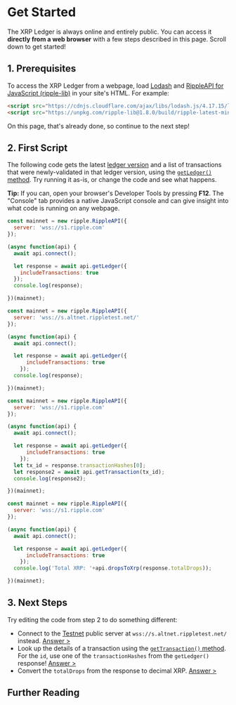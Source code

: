 # Get Started

The XRP Ledger is always online and entirely public. You can access it **directly from a web browser** with a few steps described in this page. Scroll down to get started!

## 1. Prerequisites

To access the XRP Ledger from a webpage, load [Lodash](https://lodash.com/) and [RippleAPI for JavaScript (ripple-lib)](rippleapi-reference.html) in your site's HTML. For example:

```html
<script src="https://cdnjs.cloudflare.com/ajax/libs/lodash.js/4.17.15/lodash.js"></script>
<script src="https://unpkg.com/ripple-lib@1.8.0/build/ripple-latest-min.js"></script>
```

<!-- SPELLING_IGNORE: lodash -->

<script src="https://cdnjs.cloudflare.com/ajax/libs/lodash.js/4.17.15/lodash.js"></script>
<script src="https://unpkg.com/ripple-lib@1.8.0/build/ripple-latest-min.js"></script>

On this page, that's already done, so continue to the next step!


## 2. First Script

The following code gets the latest [ledger version](ledgers.html) and a list of transactions that were newly-validated in that ledger version, using the [`getLedger()` method](rippleapi-reference.html#getledger). Try running it as-is, or change the code and see what happens.

**Tip:** If you can, open your browser's Developer Tools by pressing **F12**. The "Console" tab provides a native JavaScript console and can give insight into what code is running on any webpage.


<!-- JS_EDITOR_START step2 -->

```js
const mainnet = new ripple.RippleAPI({
  server: 'wss://s1.ripple.com'
});

(async function(api) {
  await api.connect();

  let response = await api.getLedger({
    includeTransactions: true
  });
  console.log(response);

})(mainnet);
```

```js
const mainnet = new ripple.RippleAPI({
  server: 'wss://s.altnet.rippletest.net/'
});

(async function(api) {
  await api.connect();

  let response = await api.getLedger({
      includeTransactions: true
    });
  console.log(response);

})(mainnet);
```

```js
const mainnet = new ripple.RippleAPI({
  server: 'wss://s1.ripple.com'
});

(async function(api) {
  await api.connect();

  let response = await api.getLedger({
      includeTransactions: true
    });
  let tx_id = response.transactionHashes[0];
  let response2 = await api.getTransaction(tx_id);
  console.log(response2);

})(mainnet);
```

```js
const mainnet = new ripple.RippleAPI({
  server: 'wss://s1.ripple.com'
});

(async function(api) {
  await api.connect();

  let response = await api.getLedger({
      includeTransactions: true
    });
  console.log('Total XRP: '+api.dropsToXrp(response.totalDrops));

})(mainnet);
```

<!-- JS_EDITOR_END -->



## 3. Next Steps

Try editing the code from step 2 to do something different:

- Connect to the [Testnet](parallel-networks.html) public server at `wss://s.altnet.rippletest.net/` instead. [Answer >](javascript:js_interactives.step2.ex_1())
- Look up the details of a transaction using the [`getTransaction()` method](rippleapi-reference.html#gettransaction). For the `id`, use one of the `transactionHashes` from the `getLedger()` response! [Answer >](javascript:js_interactives.step2.ex_2())
- Convert the `totalDrops` from the response to decimal XRP. [Answer >](javascript:js_interactives.step2.ex_3())


## Further Reading

<!--{# Followed by bullet points automatically generated by the landing template #}-->
